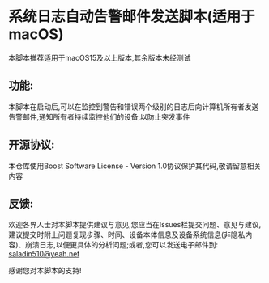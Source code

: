 # 系统日志自动告警邮件发送脚本(适用于macOS)
本脚本推荐适用于macOS15及以上版本,其余版本未经测试

## 功能:
本脚本在启动后,可以在监控到警告和错误两个级别的日志后向计算机所有者发送告警邮件,通知所有者持续监控他们的设备,以防止突发事件

## 开源协议:
本仓库使用Boost Software License - Version 1.0协议保护其代码,敬请留意相关内容

## 反馈:
欢迎各界人士对本脚本提供建议与意见,您应当在Issues栏提交问题、意见与建议,建议提交时附上问题复现步骤、时间、设备本体信息及设备系统信息(非隐私内容)、崩溃日志,以便更具体的分析问题;或者,您可以发送电子邮件到:
saladin510@yeah.net

感谢您对本脚本的支持!
